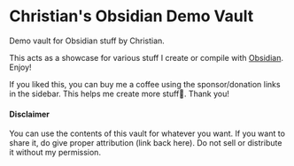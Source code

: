 # Christian's Obsidian Demo Vault
Demo vault for Obsidian stuff by Christian.

This acts as a showcase for various stuff I create or compile with [Obsidian](https://obsidian.md). Enjoy! 

If you liked this, you can buy me a coffee using the sponsor/donation links in the sidebar. This helps me create more stuff🚀. Thank you!

#### Disclaimer
You can use the contents of this vault for whatever you want. If you want to share it, do give proper attribution (link back here). Do not sell or distribute it without my permission.